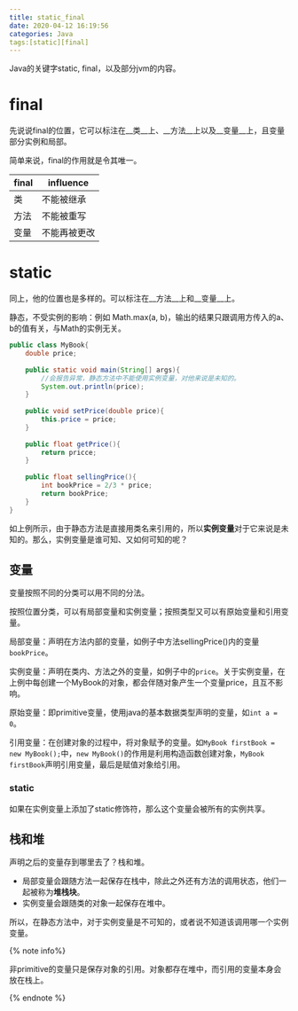 ```yaml
---
title: static_final
date: 2020-04-12 16:19:56
categories: Java
tags:[static][final]
---
```


Java的关键字static, final，以及部分jvm的内容。

<!-- more -->

# final

先说说final的位置，它可以标注在__类__上、__方法__上以及__变量__上，且变量部分实例和局部。

简单来说，final的作用就是令其唯一。

| final | influence    |
| ----- | ------------ |
| 类    | 不能被继承   |
| 方法  | 不能被重写   |
| 变量  | 不能再被更改 |

# static

同上，他的位置也是多样的。可以标注在__方法__上和__变量__上。

静态，不受实例的影响：例如 Math.max(a, b)，输出的结果只跟调用方传入的a、b的值有关，与Math的实例无关。

```java
public class MyBook{
    double price;
    
    public static void main(String[] args){
        //会报告异常，静态方法中不能使用实例变量，对他来说是未知的。
        System.out.println(price);
    }
    
    public void setPrice(double price){
        this.price = price;
    }
    
    public float getPrice(){
        return pricce;
    }
    
    public float sellingPrice(){
        int bookPrice = 2/3 * price;
        return bookPrice;
    }
}
```

如上例所示，由于静态方法是直接用类名来引用的，所以**实例变量**对于它来说是未知的。那么，实例变量是谁可知、又如何可知的呢？



## 变量

变量按照不同的分类可以用不同的分法。

按照位置分类，可以有局部变量和实例变量；按照类型又可以有原始变量和引用变量。

局部变量：声明在方法内部的变量，如例子中方法sellingPrice()内的变量`bookPrice`。

实例变量：声明在类内、方法之外的变量，如例子中的`price`。关于实例变量，在上例中每创建一个MyBook的对象，都会伴随对象产生一个变量price，且互不影响。

原始变量：即primitive变量，使用java的基本数据类型声明的变量，如`int a = 0`。

引用变量：在创建对象的过程中，将对象赋予的变量。如`MyBook firstBook = new MyBook();`中，`new MyBook()`的作用是利用构造函数创建对象，`MyBook firstBook`声明引用变量，最后是赋值对象给引用。

### static

如果在实例变量上添加了static修饰符，那么这个变量会被所有的实例共享。

## 栈和堆

声明之后的变量存到哪里去了？栈和堆。

- 局部变量会跟随方法一起保存在栈中，除此之外还有方法的调用状态，他们一起被称为**堆栈块**。
- 实例变量会跟随类的对象一起保存在堆中。

所以，在静态方法中，对于实例变量是不可知的，或者说不知道该调用哪一个实例变量。

{% note info%}

非primitive的变量只是保存对象的引用。对象都存在堆中，而引用的变量本身会放在栈上。

{% endnote %}